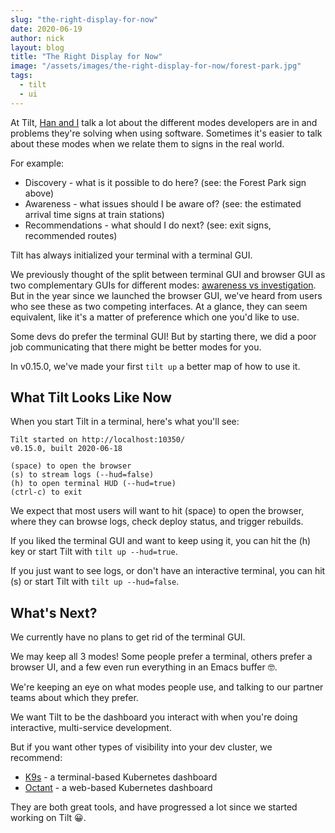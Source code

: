 ```yaml
---
slug: "the-right-display-for-now"
date: 2020-06-19
author: nick
layout: blog
title: "The Right Display for Now"
image: "/assets/images/the-right-display-for-now/forest-park.jpg"
tags:
  - tilt
  - ui
---
```


At Tilt, [Han and I](https://tilt.dev/about) talk a lot about the different
modes developers are in and problems they're solving when using
software. Sometimes it's easier to talk about these modes when we relate them to
signs in the real world.

For example:

- Discovery - what is it possible to do here? (see: the Forest Park sign above)
- Awareness - what issues should I be aware of? (see: the estimated arrival time signs at train stations)
- Recommendations - what should I do next? (see: exit signs, recommended routes)

Tilt has always initialized your terminal with a terminal GUI. 

We previously thought of the split between terminal GUI and browser GUI as two
complementary GUIs for different modes: [awareness vs
investigation](https://blog.tilt.dev/2019/04/09/designing-a-better-interface-for-microservices-development.html). But
in the year since we launched the browser GUI, we've heard from users who
see these as two competing interfaces. At a glance, they can seem equivalent,
like it's a matter of preference which one you'd like to use.

Some devs do prefer the terminal GUI! But by starting there, we did
a poor job communicating that there might be better modes for you.

In v0.15.0, we've made your first `tilt up` a better map of
how to use it.

## What Tilt Looks Like Now

When you start Tilt in a terminal, here's what you'll see:

```
Tilt started on http://localhost:10350/
v0.15.0, built 2020-06-18

(space) to open the browser
(s) to stream logs (--hud=false)
(h) to open terminal HUD (--hud=true)
(ctrl-c) to exit
```

We expect that most users will want to hit (space) to open the browser,
where they can browse logs, check deploy status, and trigger rebuilds.

If you liked the terminal GUI and want to keep using it, you can hit the (h) key
or start Tilt with `tilt up --hud=true`.

If you just want to see logs, or don't have an interactive terminal, you can hit
(s) or start Tilt with `tilt up --hud=false`.

## What's Next?

We currently have no plans to get rid of the terminal GUI.

We may keep all 3 modes! Some people prefer a terminal, others prefer
a browser UI, and a few even run everything in an Emacs buffer 🤓.

We're keeping an eye on what modes people use, and talking to our partner teams
about which they prefer.

We want Tilt to be the dashboard you interact with when you're doing 
interactive, multi-service development. 

But if you want other types of visibility into your dev cluster, we recommend:

- [K9s](https://k9scli.io/) - a terminal-based Kubernetes dashboard
- [Octant](https://octant.dev/) - a web-based Kubernetes dashboard

They are both great tools, and have progressed a lot since we started working on
Tilt 😀.
